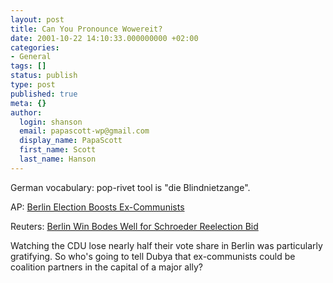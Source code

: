 ```yaml
---
layout: post
title: Can You Pronounce Wowereit?
date: 2001-10-22 14:10:33.000000000 +02:00
categories:
- General
tags: []
status: publish
type: post
published: true
meta: {}
author:
  login: shanson
  email: papascott-wp@gmail.com
  display_name: PapaScott
  first_name: Scott
  last_name: Hanson
---
```

<p>German vocabulary: pop-rivet tool is "die Blindnietzange".</p>
<p>AP: <a href="http://dailynews.yahoo.com/h/ap/20011022/wl/berlin_election_5.html">Berlin Election Boosts Ex-Communists</a></p>
<p>Reuters: <a href="http://dailynews.yahoo.com/h/nm/20011021/wl/germany_election_berlin_dc_2.html">Berlin Win Bodes Well for Schroeder Reelection Bid</a></p>
<p>Watching the CDU lose nearly half their vote share in Berlin was particularly gratifying. So who's going to tell Dubya that ex-communists could be coalition partners in the capital of a major ally?</p>
